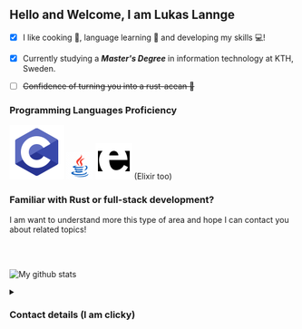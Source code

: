## Hello and Welcome, I am Lukas Lannge

- [x] I like cooking :rice_ball:, language learning :book: and developing my skills :computer:!
- [x] Currently studying a ***Master's Degree*** in information technology at KTH, Sweden.
- [ ] ~~Confidence of turning you into a rust-acean 🦀~~



### Programming Languages Proficiency
![C#](/assets/images/icons8-c-programming.svg "C Programming icon by Icons8")
![Jave](/assets/images/icons8-java.gif "Java icon by Icons8")
![Elixir/Erlang](assets/images/icons8-erlang.svg "Erlang icon by Icons8") (Elixir too)

<h3>
  Familiar with Rust or full-stack development? 
</h3>
<p>
  I am want to understand more this type of area and hope I can contact you about related topics! 
</p>
<br>
<br>

![My github stats](https://github-readme-stats.vercel.app/api?username=mt0de&show_icons=true&theme=nord)

<details>
  <summary><h3>Contact details (I am <b>clicky</b>)</h3></summary>
  
  - ![Discord](/assets/images/icons8-discord-24.png "Discord icon by Icons8") Discord - LL926
  - 📫 Mail - lukasla.edu@gmail.com
  <br><br>
</details>



<!--
**MT0DE/MT0DE** is a ✨ _special_ ✨ repository because its `README.md` (this file) appears on your GitHub profile.

Here are some ideas to get you started:

- 🔭 I’m currently working on ...
- 🌱 I’m currently learning ...
- 👯 I’m looking to collaborate on ...
- 🤔 I’m looking for help with ...
-->
